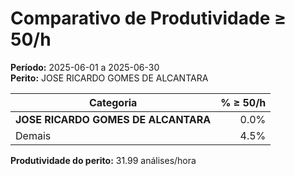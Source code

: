 # Comparativo de Produtividade ≥ 50/h

**Período:** 2025-06-01 a 2025-06-30  
**Perito:** JOSE RICARDO GOMES DE ALCANTARA

| Categoria   | % ≥ 50/h |
|-------------|-------------------:|
| **JOSE RICARDO GOMES DE ALCANTARA** | 0.0%        |
| Demais      | 4.5%  |

**Produtividade do perito:** 31.99 análises/hora
